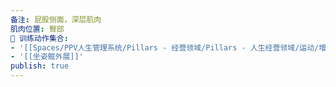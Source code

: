 ```yaml
---
备注: 屁股侧面，深层肌肉
肌肉位置: 臀部
🏃 训练动作集合:
- '[[Spaces/PPV人生管理系统/Pillars - 经营领域/Pillars - 人生经营领域/运动/增肌减脂计划/力量训练动作库/罗马尼亚硬拉\|罗马尼亚硬拉]]'
- '[[坐姿髋外展]]'
publish: true
---
```

